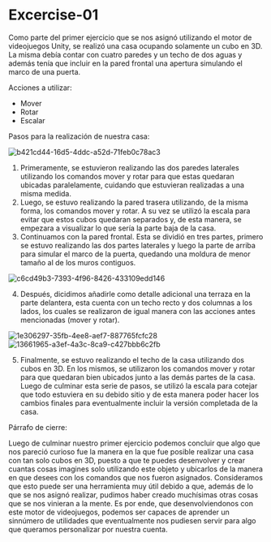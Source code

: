 # Excercise-01

Como parte del primer ejercicio que se nos asignó utilizando el motor de videojuegos Unity, se realizó una casa ocupando solamente un cubo en 3D. La misma debía contar con cuatro paredes y un techo de dos aguas y además tenía que incluir en la pared frontal una apertura simulando el marco de una puerta.

Acciones a utilizar:
-	Mover
-	Rotar 
-	Escalar
  
Pasos para la realización de nuestra casa:

![b421cd44-16d5-4ddc-a52d-71feb0c78ac3](https://github.com/Bloemlezing/Proyecto-1/assets/143332773/097be67e-b9aa-447a-aa9c-5387b4f23d1d)

1.	Primeramente, se estuvieron realizando las dos paredes laterales utilizando los comandos mover y rotar para que estas quedaran ubicadas paralelamente, cuidando que estuvieran realizadas a una misma medida.
2.	Luego, se estuvo realizando la pared trasera utilizando, de la misma forma, los comandos mover y rotar. A su vez se utilizó la escala para evitar que estos cubos quedaran separados y, de esta manera, se empezara a visualizar lo que sería la parte baja de la casa.
3.	Continuamos con la pared frontal. Esta se dividió en tres partes, primero se estuvo realizando las dos partes laterales y luego la parte de arriba para simular el marco de la puerta, quedando una moldura de menor tamaño al de los muros contiguos.

![c6cd49b3-7393-4f96-8426-433109edd146](https://github.com/Bloemlezing/Proyecto-1/assets/143332773/43464918-3986-4b80-afb8-c769ad5f0360)


4.	Después, dicidimos añadirle como detalle adicional una terraza en la parte delantera, esta cuenta con un techo recto y dos columnas a los lados, los cuales se realizaron de igual manera con las acciones antes mencionadas (mover y rotar).

![1e306297-35fb-4ee8-aef7-887765fcfc28](https://github.com/krivera65/Excercise-01/assets/143332773/3ec9ab42-e6d3-4fb9-b65b-1fae4a0ae1a3)
![13661965-a3ef-4a3c-8ca9-c427bbb6c2fb](https://github.com/Bloemlezing/Proyecto-1/assets/143332773/9863e4ad-7186-4a47-ad73-2bceb9ae44e4)

5.	Finalmente, se estuvo realizando el techo de la casa utilizando dos cubos en 3D. En los mismos, se utilizaron los comandos mover y rotar para que quedaran bien ubicados junto a las demás partes de la casa. Luego de culminar esta serie de pasos, se utilizó la escala para cotejar que todo estuviera en su debido sitio y de esta manera poder hacer los cambios finales para eventualmente incluir la versión completada de la casa.

Párrafo de cierre:

Luego de culminar nuestro primer ejercicio podemos concluir que algo que nos pareció curioso fue la manera en la que fue posible realizar una casa con tan solo cubos en 3D, puesto a que te puedes desenvolver y crear cuantas cosas imagines solo utilizando este objeto y ubicarlos de la manera en que desees con los comandos que nos fueron asignados. Consideramos que esto puede ser una herramienta muy útil debido a que, además de lo que se nos asignó realizar, pudimos haber creado muchísimas otras cosas que se nos vinieran a la mente. Es por ende, que desenvolviendonos con este motor de videojuegos, podemos ser capaces de aprender un sinnúmero de utilidades que eventualmente nos pudiesen servir para algo que queramos personalizar por nuestra cuenta.
